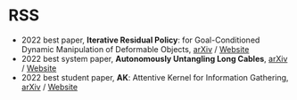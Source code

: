 # 
# RSS
- 2022 best paper, **Iterative Residual Policy**: for Goal-Conditioned Dynamic Manipulation of Deformable Objects, [arXiv](https://arxiv.org/abs/2203.00663) / [Website](https://irp.cs.columbia.edu/)
- 2022 best system paper, **Autonomously Untangling Long Cables**, [arXiv](https://arxiv.org/abs/2207.07813) / [Website](https://sites.google.com/view/rss-2022-untangling/home)
- 2022 best student paper, **AK**: Attentive Kernel for Information Gathering, [arXiv](https://arxiv.org/abs/2205.06426) / [Website](https://wchen-robotics.com/attentive_kernels/)
